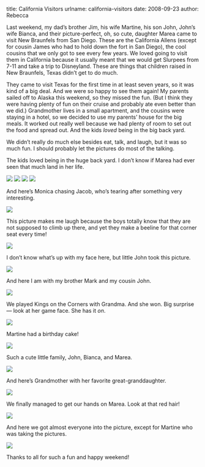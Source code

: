 title: California Visitors
urlname: california-visitors
date: 2008-09-23
author: Rebecca

Last weekend, my dad&#x02bc;s brother Jim, his wife Martine, his son John,
John&#x02bc;s wife Bianca, and their picture-perfect, oh, so cute, daughter
Marea came to visit New Braunfels from San Diego. These are the California
Allens (except for cousin James who had to hold down the fort in San Diego), the
cool cousins that we only got to see every few years. We loved going to visit
them in California because it usually meant that we would get Slurpees from 7-11
and take a trip to Disneyland. These are things that children raised in New
Braunfels, Texas didn&#x02bc;t get to do much.

They came to visit Texas for the first time in at least seven years, so it was
kind of a big deal. And we were so happy to see them again! My parents sailed
off to Alaska this weekend, so they missed the fun. (But I think they were
having plenty of fun on their cruise and probably ate even better than we did.)
Grandmother lives in a small apartment, and the cousins were staying in a hotel,
so we decided to use my parents&#x02bc; house for the big meals. It worked out
really well because we had plenty of room to set out the food and spread out.
And the kids *loved* being in the big back yard.

We didn&#x02bc;t really do much else besides eat, talk, and laugh, but it was so
much fun. I should probably let the pictures do most of the talking.

The kids loved being in the huge back yard. I don&#x02bc;t know if Marea had
ever seen that much land in her life.

<img src="{static}/images/2008-09-20-family-01.jpg" class="img-fluid">

<img src="{static}/images/2008-09-20-family-02.jpg" class="img-fluid">

<img src="{static}/images/2008-09-20-family-03.jpg" class="img-fluid">

<img src="{static}/images/2008-09-20-family-04.jpg" class="img-fluid">

And here&#x02bc;s Monica chasing Jacob, who&#x02bc;s tearing after something
very interesting.

<img src="{static}/images/2008-09-20-family-05.jpg" class="img-fluid">

This picture makes me laugh because the boys totally know that they are not
supposed to climb up there, and yet they make a beeline for that corner seat
every time!

<img src="{static}/images/2008-09-20-family-06.jpg" class="img-fluid">

I don&#x02bc;t know what&#x02bc;s up with my face here, but little John took
this picture.

<img src="{static}/images/2008-09-20-family-07.jpg" class="img-fluid">

And here I am with my brother Mark and my cousin John.

<img src="{static}/images/2008-09-20-family-08.jpg" class="img-fluid">

We played Kings on the Corners with Grandma. And she won. Big surprise &mdash;
look at her game face. She has it *on*.

<img src="{static}/images/2008-09-20-family-09.jpg" class="img-fluid">

Martine had a birthday cake!

<img src="{static}/images/2008-09-21-family-01.jpg" class="img-fluid">

Such a cute little family, John, Bianca, and Marea.

<img src="{static}/images/2008-09-21-family-02.jpg" class="img-fluid">

And here&#x02bc;s Grandmother with her favorite great-granddaughter.

<img src="{static}/images/2008-09-20-family-10.jpg" class="img-fluid">

We finally managed to get our hands on Marea. Look at that red hair!

<img src="{static}/images/2008-09-22-family-01.jpg" class="img-fluid">

And here we got almost everyone into the picture, except for Martine who was
taking the pictures.

<img src="{static}/images/2008-09-22-family-02.jpg" class="img-fluid">

Thanks to all for such a fun and happy weekend!
